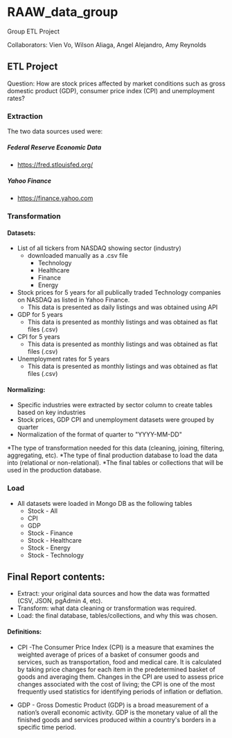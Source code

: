 # RAAW_data_group
Group ETL Project

Collaborators: Vien Vo, Wilson Aliaga, Angel Alejandro, Amy Reynolds


## ETL Project

Question: How are stock prices affected by market conditions such as gross domestic product (GDP), consumer price index (CPI) and unemployment rates?

### Extraction

The two data sources used were:

##### Federal Reserve Economic Data
  * https://fred.stlouisfed.org/
##### Yahoo Finance
  * https://finance.yahoo.com



### Transformation

#### Datasets:
* List of all tickers from NASDAQ showing sector (industry)
  * downloaded manually as a .csv file
    * Technology
    * Healthcare
    * Finance
    * Energy
* Stock prices for 5 years for all publically traded Technology companies on NASDAQ as listed in Yahoo Finance.
  * This data is presented as daily listings and was obtained using API
* GDP for 5 years
  * This data is presented as monthly listings and was obtained as flat files (.csv)
* CPI for 5 years 
  * This data is presented as monthly listings and was obtained as flat files (.csv)
* Unemployment rates for 5 years
  * This data is presented as monthly listings and was obtained as flat files (.csv)

#### Normalizing:
* Specific industries were extracted by sector column to create tables based on key industries 
* Stock prices, GDP CPI and unemployment datasets were grouped by quarter
* Normalization of the format of quarter to "YYYY-MM-DD"

*The type of transformation needed for this data (cleaning, joining, filtering, aggregating, etc).
*The type of final production database to load the data into (relational or non-relational).
*The final tables or collections that will be used in the production database.

### Load
* All datasets were loaded in Mongo DB as the following tables
  * Stock - All
  * CPI
  * GDP
  * Stock - Finance
  * Stock - Healthcare
  * Stock - Energy
  * Stock - Technology



## Final Report contents:

* Extract: your original data sources and how the data was formatted (CSV, JSON, pgAdmin 4, etc).
* Transform: what data cleaning or transformation was required.
* Load: the final database, tables/collections, and why this was chosen.


#### Definitions:
* CPI -The Consumer Price Index (CPI) is a measure that examines the weighted average of prices of a basket of consumer goods and services, such as transportation, food and medical care. It is calculated by taking price changes for each item in the predetermined basket of goods and averaging them. Changes in the CPI are used to assess price changes associated with the cost of living; the CPI is one of the most frequently used statistics for identifying periods of inflation or deflation.


* GDP - Gross Domestic Product (GDP) is a broad measurement of a nation’s overall economic activity. GDP is the monetary value of all the finished goods and services produced within a country's borders in a specific time period.
